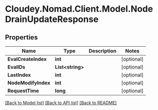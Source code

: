 # Cloudey.Nomad.Client.Model.NodeDrainUpdateResponse

## Properties

Name | Type | Description | Notes
------------ | ------------- | ------------- | -------------
**EvalCreateIndex** | **int** |  | [optional] 
**EvalIDs** | **List&lt;string&gt;** |  | [optional] 
**LastIndex** | **int** |  | [optional] 
**NodeModifyIndex** | **int** |  | [optional] 
**RequestTime** | **long** |  | [optional] 

[[Back to Model list]](../README.md#documentation-for-models) [[Back to API list]](../README.md#documentation-for-api-endpoints) [[Back to README]](../README.md)

